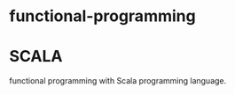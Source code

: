 # functional-programming
<h1>   SCALA </h1>
functional programming with Scala programming language.
